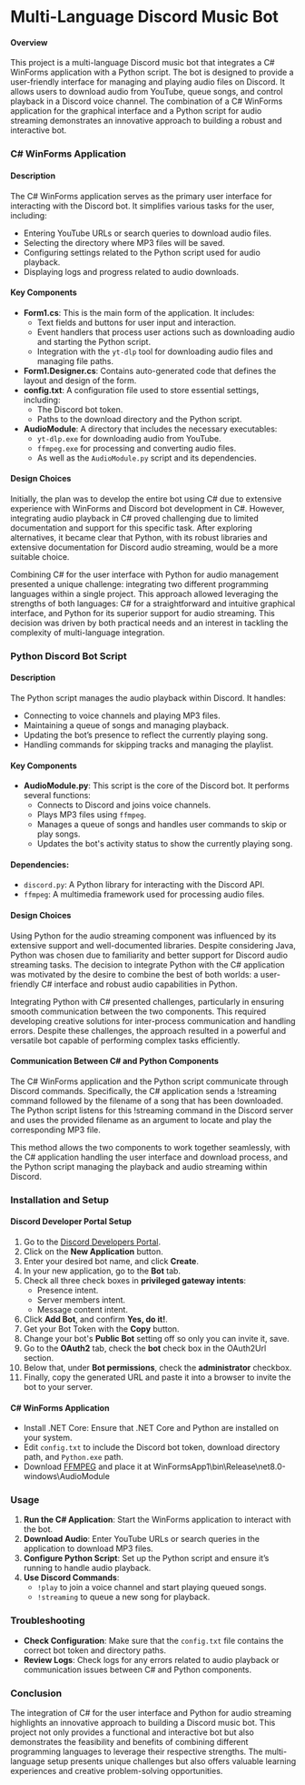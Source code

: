 # Multi-Language Discord Music Bot

#### Overview
This project is a multi-language Discord music bot that integrates a C# WinForms application with a Python script. The bot is designed to provide a user-friendly interface for managing and playing audio files on Discord. It allows users to download audio from YouTube, queue songs, and control playback in a Discord voice channel. The combination of a C# WinForms application for the graphical interface and a Python script for audio streaming demonstrates an innovative approach to building a robust and interactive bot.

### C# WinForms Application

#### Description
The C# WinForms application serves as the primary user interface for interacting with the Discord bot. It simplifies various tasks for the user, including:

- Entering YouTube URLs or search queries to download audio files.
- Selecting the directory where MP3 files will be saved.
- Configuring settings related to the Python script used for audio playback.
- Displaying logs and progress related to audio downloads.

#### Key Components
- **Form1.cs**: This is the main form of the application. It includes:
  - Text fields and buttons for user input and interaction.
  - Event handlers that process user actions such as downloading audio and starting the Python script.
  - Integration with the `yt-dlp` tool for downloading audio files and managing file paths.
- **Form1.Designer.cs**: Contains auto-generated code that defines the layout and design of the form.
- **config.txt**: A configuration file used to store essential settings, including:
  - The Discord bot token.
  - Paths to the download directory and the Python script.
- **AudioModule**: A directory that includes the necessary executables:
  - `yt-dlp.exe` for downloading audio from YouTube.
  - `ffmpeg.exe` for processing and converting audio files.
  - As well as the `AudioModule.py` script and its dependencies.

#### Design Choices
Initially, the plan was to develop the entire bot using C# due to extensive experience with WinForms and Discord bot development in C#. However, integrating audio playback in C# proved challenging due to limited documentation and support for this specific task. After exploring alternatives, it became clear that Python, with its robust libraries and extensive documentation for Discord audio streaming, would be a more suitable choice.

Combining C# for the user interface with Python for audio management presented a unique challenge: integrating two different programming languages within a single project. This approach allowed leveraging the strengths of both languages: C# for a straightforward and intuitive graphical interface, and Python for its superior support for audio streaming. This decision was driven by both practical needs and an interest in tackling the complexity of multi-language integration.

### Python Discord Bot Script

#### Description
The Python script manages the audio playback within Discord. It handles:

- Connecting to voice channels and playing MP3 files.
- Maintaining a queue of songs and managing playback.
- Updating the bot’s presence to reflect the currently playing song.
- Handling commands for skipping tracks and managing the playlist.

#### Key Components
- **AudioModule.py**: This script is the core of the Discord bot. It performs several functions:
  - Connects to Discord and joins voice channels.
  - Plays MP3 files using `ffmpeg`.
  - Manages a queue of songs and handles user commands to skip or play songs.
  - Updates the bot's activity status to show the currently playing song.

#### Dependencies:
- `discord.py`: A Python library for interacting with the Discord API.
- `ffmpeg`: A multimedia framework used for processing audio files.

#### Design Choices
Using Python for the audio streaming component was influenced by its extensive support and well-documented libraries. Despite considering Java, Python was chosen due to familiarity and better support for Discord audio streaming tasks. The decision to integrate Python with the C# application was motivated by the desire to combine the best of both worlds: a user-friendly C# interface and robust audio capabilities in Python.

Integrating Python with C# presented challenges, particularly in ensuring smooth communication between the two components. This required developing creative solutions for inter-process communication and handling errors. Despite these challenges, the approach resulted in a powerful and versatile bot capable of performing complex tasks efficiently.

#### Communication Between C# and Python Components
The C# WinForms application and the Python script communicate through Discord commands. Specifically, the C# application sends a !streaming command followed by the filename of a song that has been downloaded. The Python script listens for this !streaming command in the Discord server and uses the provided filename as an argument to locate and play the corresponding MP3 file.

This method allows the two components to work together seamlessly, with the C# application handling the user interface and download process, and the Python script managing the playback and audio streaming within Discord.

### Installation and Setup

#### Discord Developer Portal Setup
1. Go to the [Discord Developers Portal](https://discord.com/developers/applications).
2. Click on the **New Application** button.
3. Enter your desired bot name, and click **Create**.
4. In your new application, go to the **Bot** tab.
5. Check all three check boxes in **privileged gateway intents**:
   - Presence intent.
   - Server members intent.
   - Message content intent.
6. Click **Add Bot**, and confirm **Yes, do it!**.
7. Get your Bot Token with the **Copy** button.
8. Change your bot's **Public Bot** setting off so only you can invite it, save.
9. Go to the **OAuth2** tab, check the **bot** check box in the OAuth2Url section.
10. Below that, under **Bot permissions**, check the **administrator** checkbox.
11. Finally, copy the generated URL and paste it into a browser to invite the bot to your server.

#### C# WinForms Application
- Install .NET Core: Ensure that .NET Core and Python are installed on your system.
- Edit `config.txt` to include the Discord bot token, download directory path, and `Python.exe` path.
- Download [FFMPEG](https://ffmpeg.org/) and place it at WinFormsApp1\bin\Release\net8.0-windows\AudioModule

### Usage
1. **Run the C# Application**: Start the WinForms application to interact with the bot.
2. **Download Audio**: Enter YouTube URLs or search queries in the application to download MP3 files.
3. **Configure Python Script**: Set up the Python script and ensure it’s running to handle audio playback.
4. **Use Discord Commands**:
   - `!play` to join a voice channel and start playing queued songs.
   - `!streaming` to queue a new song for playback.

### Troubleshooting
- **Check Configuration**: Make sure that the `config.txt` file contains the correct bot token and directory paths.
- **Review Logs**: Check logs for any errors related to audio playback or communication issues between C# and Python components.

### Conclusion
The integration of C# for the user interface and Python for audio streaming highlights an innovative approach to building a Discord music bot. This project not only provides a functional and interactive bot but also demonstrates the feasibility and benefits of combining different programming languages to leverage their respective strengths. The multi-language setup presents unique challenges but also offers valuable learning experiences and creative problem-solving opportunities.

